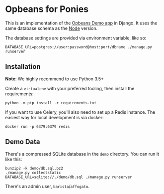 # Opbeans for Ponies

This is an implementation of the [Opbeans Demo app](http://opbeans.com) in Django. It uses the same
database schema as the [Node](https://github.com/opbeat/opbeans) version.

The database settings are provided via environment variable, like so:

    DATABASE_URL=postgres://user:password@host:port/dbname ./manage.py runserver

## Installation

**Note**: We highly recommend to use Python 3.5+

Create a `virtualenv` with your preferred tooling, then install the requirements:

    python -m pip install -r requirements.txt
    
If you want to use Celery, you'll also need to set up a Redis instance.
The easiest way for local development is via docker:

    docker run -p 6379:6379 redis


## Demo Data

There's a compressed SQLite database in the `demo` directory. You can run it like this:

    bunzip2 -k demo/db.sql.bz2
    ./manage.py collectstatic
    DATABASE_URL=sqlite://./demo/db.sql ./manage.py runserver

There's an admin user, `barista`/`affogato`.